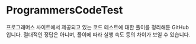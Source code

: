# ProgrammersCodeTest

프로그래머스 사이트에서 제공되고 있는 코드 테스트에 대한 풀이를 정리해둔 GitHub입니다.
절대적인 정답은 아니며, 풀이에 따라 실행 속도 등의 차이가 보일 수 있습니다.
